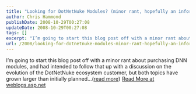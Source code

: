 ```yaml
---
title: "Looking for DotNetNuke Modules? (minor rant, hopefully an informative post)"
author: Chris Hammond
publishDate: 2008-10-29T00:27:08
updateDate: 2008-10-29T00:27:08
tags: []
excerpt: "I’m going to start this blog post off with a minor rant about purchasing DNN modules, and had intended to follow that up with a discussion on the evolution of the DotNetNuke ecosystem customer, but both topics have grown larger than initially planned...(read more)"
url: /2008/looking-for-dotnetnuke-modules-minor-rant-hopefully-an-informative-post  # Use the generated URL with year
---
```

I’m going to start this blog post off with a minor rant about purchasing DNN modules, and had intended to follow that up with a discussion on the evolution of the DotNetNuke ecosystem customer, but both topics have grown larger than initially planned...(<a href="https://weblogs.asp.net/christoc/archive/2008/10/28/looking-for-dotnetnuke-modules-minor-rant-hopefully-an-informative-post.aspx">read more</a>)<img src="https://weblogs.asp.net/aggbug.aspx?PostID=6709018" width="1" height="1"> <a href="https://weblogs.asp.net/christoc/archive/2008/10/28/looking-for-dotnetnuke-modules-minor-rant-hopefully-an-informative-post.aspx">Read More at weblogs.asp.net</a>
